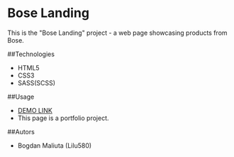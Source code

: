 # Bose Landing 
This is the "Bose Landing" project - a web page showcasing products from Bose.

##Technologies
- HTML5
- CSS3
- SASS(SCSS)

##Usage
- [DEMO LINK](https://Lilu580.github.io/bose-landing/)
- This page is a portfolio project.

##Autors
- Bogdan Maliuta (Lilu580)
